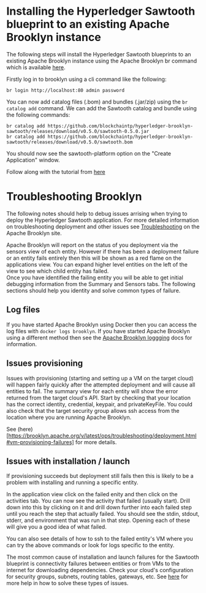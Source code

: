# Installing the Hyperledger Sawtooth blueprint to an existing Apache Brooklyn instance

The following steps will install the Hyperledger Sawtooth blueprints to an existing 
Apache Brooklyn instance using the Apache Brooklyn br command which is available 
[here](https://brooklyn.apache.org/v/latest/ops/cli/).

Firstly log in to brooklyn using a cli command like the following:

    br login http://localhost:80 admin password

You can now add catalog files (.bom) and bundles (.jar/zip) using the `br catalog add` 
command.  We can add the Sawtooth catalog and bundle using the following commands:

    br catalog add https://github.com/blockchaintp/hyperledger-brooklyn-sawtooth/releases/download/v0.5.0/sawtooth-0.5.0.jar
    br catalog add https://github.com/blockchaintp/hyperledger-brooklyn-sawtooth/releases/download/v0.5.0/sawtooth.bom

You should now see the sawtooth-platform option on the "Create Application" window.

Follow along with the tutorial from [here](https://github.com/blockchaintp/hyperledger-brooklyn-sawtooth#configure-and-add-an-aws-deployment-location)

# Troubleshooting Brooklyn

The following notes should help to debug issues arrising when trying to deploy the 
Hyperledger Sawtooth application.  For more detailed information on troubleshooting 
deployment and other issues see 
[Troubleshooting](https://brooklyn.apache.org/v/latest/ops/troubleshooting/index.html) 
on the Apache Brooklyn site.

Apache Brooklyn will report on the status of you deployment via the sensors view of 
each entity.  However if there has been a deployment failure or an entity fails 
entirely then this will be shown as a red flame on the applications view.  You can 
expand higher level entities on the left of the view to see which child entity has failed.  
Once you have identified the failing entity you will be able to get initial debugging 
information from the Summary and Sensors tabs.  The following sections should help you 
identity and solve common types of failure.

## Log files

If you have started Apache Brooklyn using Docker then you can access the log files with 
`docker logs brooklyn`. If you have started Apache Brooklyn using a different method then 
see the [Apache Brooklyn loggging](https://brooklyn.apache.org/v/latest/ops/logging.html) 
docs for information.

## Issues provisioning

Issues with provisioning (starting and setting up a VM on the target cloud) will happen fairly
quickly after the attempted deployment and will cause all entities to fail.  The summary view 
for each entity will show the error returned from the target cloud's API.  Start by checking
that your location has the correct identity, credential, keypair, and privateKeyFile.  You 
could also check that the target security group allows ssh access from the location where you 
are running Apache Brooklyn.

See (here)[https://brooklyn.apache.org/v/latest/ops/troubleshooting/deployment.html#vm-provisioning-failures] 
for more details.

## Issues with installation / launch

If provisioning succeeds but deployment still fails then this is likely to be a problem with 
installing and running a specific entity.

In the application view click on the failed enity and then click on the activities tab.  You can 
now see the activity that failed (usually start).  Drill down into this by clicking on it and drill 
down further into each failed step until you reach the step that actually failed.  You should see the 
stdin, stdout, stderr, and environment that was run in that step.  Opening each of these will give you 
a good idea of what failed.

You can also see details of how to ssh to the failed entity's VM where you can try the above commands 
or look for logs specific to the entity.

The most common cause of installation and launch failures for the Sawtooth blueprint is connectivity 
failures between entities or from VMs to the internet for downloading dependencies.  Check your 
cloud's configuration for security groups, subnets, routing tables, gateways, etc.  See 
[here](https://brooklyn.apache.org/v/latest/ops/troubleshooting/connectivity.html) for more help 
in how to solve these types of issues.

